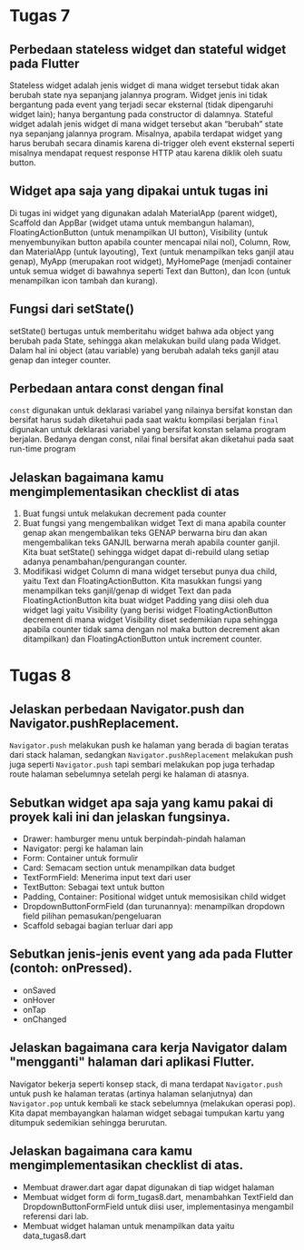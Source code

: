 # Tugas 7

## Perbedaan stateless widget dan stateful widget pada Flutter
Stateless widget adalah jenis widget di mana widget tersebut tidak akan berubah state nya sepanjang jalannya program. Widget jenis ini tidak bergantung pada event yang terjadi secar eksternal (tidak dipengaruhi widget lain); hanya bergantung pada constructor di dalamnya.
Stateful widget adalah jenis widget di mana widget tersebut akan “berubah” state nya sepanjang jalannya program. Misalnya, apabila terdapat widget yang harus berubah secara dinamis karena di-trigger oleh event eksternal seperti misalnya mendapat request response HTTP atau karena diklik oleh suatu button. 
## Widget apa saja yang dipakai untuk tugas ini
Di tugas ini widget yang digunakan adalah MaterialApp (parent widget), Scaffold dan AppBar (widget utama untuk membangun halaman), FloatingActionButton (untuk menampilkan UI button), Visibility (untuk menyembunyikan button apabila counter mencapai nilai nol), Column, Row, dan MaterialApp (untuk layouting), Text (untuk menampilkan teks ganjil atau genap), MyApp (merupakan root widget), MyHomePage (menjadi container untuk semua widget di bawahnya seperti Text dan Button), dan Icon (untuk menampilkan icon tambah dan kurang).
## Fungsi dari setState()
setState() bertugas untuk memberitahu widget bahwa ada object yang berubah pada State, sehingga akan melakukan build ulang pada Widget. Dalam hal ini object (atau variable) yang berubah adalah teks ganjil atau genap dan integer counter.
## Perbedaan antara const dengan final
`const` digunakan untuk deklarasi variabel yang nilainya bersifat konstan dan bersifat harus sudah diketahui pada saat waktu kompilasi berjalan
`final` digunakan untuk deklarasi variabel yang bersifat konstan selama program berjalan. Bedanya dengan const, nilai final bersifat akan diketahui pada saat run-time program
## Jelaskan bagaimana kamu mengimplementasikan checklist di atas
1. Buat fungsi untuk melakukan decrement pada counter
2. Buat fungsi yang mengembalikan widget Text di mana apabila counter genap akan mengembalikan teks GENAP berwarna biru dan akan mengembalikan teks GANJIL berwarna merah apabila counter ganjil. Kita buat setState() sehingga widget dapat di-rebuild ulang setiap adanya penambahan/pengurangan counter.
3. Modifikasi widget Column di mana widget tersebut punya dua child, yaitu Text dan FloatingActionButton. Kita masukkan fungsi yang menampilkan teks ganjil/genap di widget Text dan pada FloatingActionButton kita buat widget Padding yang diisi oleh dua widget lagi yaitu Visibility (yang berisi widget FloatingActionButton decrement di mana widget Visibility diset sedemikian rupa sehingga apabila counter tidak sama dengan nol maka button decrement akan ditampilkan) dan FloatingActionButton untuk increment counter. 

# Tugas 8

##  Jelaskan perbedaan Navigator.push dan Navigator.pushReplacement.
`Navigator.push` melakukan push ke halaman yang berada di bagian teratas dari stack halaman, sedangkan `Navigator.pushReplacement` melakukan push juga seperti `Navigator.push` tapi sembari melakukan pop juga terhadap route halaman sebelumnya setelah pergi ke halaman di atasnya.

## Sebutkan widget apa saja yang kamu pakai di proyek kali ini dan jelaskan fungsinya.
- Drawer: hamburger menu untuk berpindah-pindah halaman
- Navigator: pergi ke halaman lain
- Form: Container untuk formulir
- Card: Semacam section untuk menampilkan data budget
- TextFormField: Menerima input text dari user
- TextButton: Sebagai text untuk button 
- Padding, Container: Positional widget untuk memosisikan child widget
- DropdownButtonFormField (dan turunannya): menampilkan dropdown field pilihan pemasukan/pengeluaran
- Scaffold sebagai bagian terluar dari app

## Sebutkan jenis-jenis event yang ada pada Flutter (contoh: onPressed).
- onSaved
- onHover
- onTap
- onChanged

## Jelaskan bagaimana cara kerja Navigator dalam "mengganti" halaman dari aplikasi Flutter.
Navigator bekerja seperti konsep stack, di mana terdapat `Navigator.push` untuk push ke halaman teratas (artinya halaman selanjutnya) dan `Navigator.pop` untuk kembali ke stack sebelumnya (melakukan operasi pop). Kita dapat membayangkan halaman widget sebagai tumpukan kartu yang ditumpuk sedemikian sehingga berurutan.

## Jelaskan bagaimana cara kamu mengimplementasikan checklist di atas.
- Membuat drawer.dart agar dapat digunakan di tiap widget halaman
- Membuat widget form di form_tugas8.dart, menambahkan TextField dan DropdownButtonFormField untuk diisi user, implementasinya mengambil referensi dari lab.
- Membuat widget halaman untuk menampilkan data yaitu data_tugas8.dart